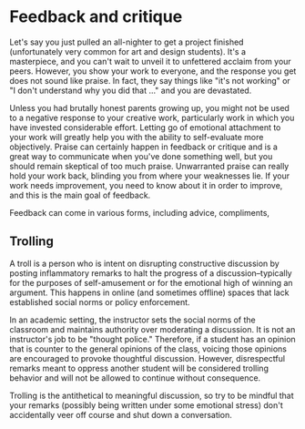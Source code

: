 # Feedback and critique

Let's say you just pulled an all-nighter to get a project finished \(unfortunately very common for art and design students\). It's a masterpiece, and you can't wait to unveil it to unfettered acclaim from your peers. However, you show your work to everyone, and the response you get does not sound like praise. In fact, they say things like "it's not working" or "I don't understand why you did that ..." and you are devastated.

Unless you had brutally honest parents growing up, you might not be used to a negative response to your creative work, particularly work in which you have invested considerable effort. Letting go of emotional attachment to your work will greatly help you with the ability to self-evaluate more objectively. Praise can certainly happen in feedback or critique and is a great way to communicate when you've done something well, but you should remain skeptical of too much praise. Unwarranted praise can really hold your work back, blinding you from where your weaknesses lie. If your work needs improvement, you need to know about it in order to improve, and this is the main goal of feedback.

Feedback can come in various forms, including advice, compliments,  

## Trolling

A troll is a person who is intent on disrupting constructive discussion by posting inflammatory remarks to halt the progress of a discussion–typically for the purposes of self-amusement or for the emotional high of winning an argument. This happens in online \(and sometimes offline\) spaces that lack established social norms or policy enforcement.

In an academic setting, the instructor sets the social norms of the classroom and maintains authority over moderating a discussion. It is not an instructor's job to be "thought police." Therefore, if a student has an opinion that is counter to the general opinions of the class, voicing those opinions are encouraged to provoke thoughtful discussion. However, disrespectful remarks meant to oppress another student will be considered trolling behavior and will not be allowed to continue without consequence.

Trolling is the antithetical to meaningful discussion, so try to be mindful that your remarks \(possibly being written under some emotional stress\) don't accidentally veer off course and shut down a conversation.

